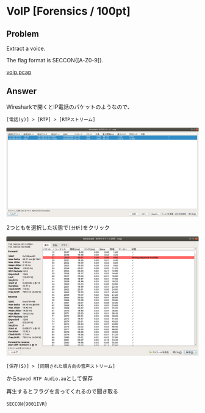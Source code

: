 # VoIP [Forensics / 100pt]

## Problem
Extract a voice.

The flag format is SECCON{[A-Z0-9]}.

[voip.pcap](voip.pcap)

## Answer

Wiresharkで開くとIP電話のパケットのようなので、

`[電話(y)] > [RTP] > [RTPストリーム]`

![img](img.png)

2つともを選択した状態で`[分析]`をクリック

![img](img2.png)

`[保存(S)] > [同期された順方向の音声ストリーム]`

から`Saved RTP Audio.au`として保存

再生するとフラグを言ってくれるので聞き取る

`SECCON{9001IVR}`